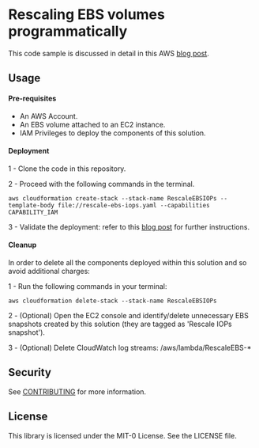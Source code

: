 # Rescaling EBS volumes programmatically

This code sample is discussed in detail in this AWS [blog post](https://aws.amazon.com/es/blogs/aws-spanish/).

## Usage

#### Pre-requisites

- An AWS Account.
- An EBS volume attached to an EC2 instance.
- IAM Privileges to deploy the components of this solution.

#### Deployment

1 - Clone the code in this repository.

2 - Proceed with the following commands in the terminal.

```
aws cloudformation create-stack --stack-name RescaleEBSIOPs --template-body file://rescale-ebs-iops.yaml --capabilities CAPABILITY_IAM
```

3 - Validate the deployment: refer to this [blog post](https://aws.amazon.com/es/blogs/aws-spanish/) for further instructions.

#### Cleanup

In order to delete all the components deployed within this solution and so avoid additional charges:

1 - Run the following commands in your terminal:

```
aws cloudformation delete-stack --stack-name RescaleEBSIOPs
```

2 - (Optional) Open the EC2 console and identify/delete unnecessary EBS snapshots created by this solution (they are tagged as 'Rescale IOPs snapshot').

3 - (Optional) Delete CloudWatch log streams: /aws/lambda/RescaleEBS-\*

## Security

See [CONTRIBUTING](CONTRIBUTING.md#security-issue-notifications) for more information.

## License

This library is licensed under the MIT-0 License. See the LICENSE file.
